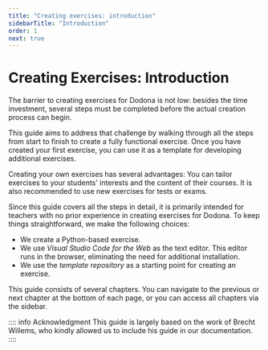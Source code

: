 ```yaml
---
title: "Creating exercises: introduction"
sidebarTitle: "Introduction"
order: 1
next: true
---
```


# Creating Exercises: Introduction

The barrier to creating exercises for Dodona is not low: besides the time investment, several steps must be completed before the actual creation process can begin.

This guide aims to address that challenge by walking through all the steps from start to finish to create a fully functional exercise.
Once you have created your first exercise, you can use it as a template for developing additional exercises.

Creating your own exercises has several advantages:
You can tailor exercises to your students' interests and the content of their courses.
It is also recommended to use new exercises for tests or exams.

Since this guide covers all the steps in detail, it is primarily intended for teachers with no prior experience in creating exercises for Dodona.
To keep things straightforward, we make the following choices:

- We create a Python-based exercise.
- We use _Visual Studio Code for the Web_ as the text editor. This editor runs in the browser, eliminating the need for additional installation.
- We use the _template repository_ as a starting point for creating an exercise.

This guide consists of several chapters.
You can navigate to the previous or next chapter at the bottom of each page, or you can access all chapters via the sidebar.

:::: info Acknowledgment
This guide is largely based on the work of Brecht Willems, who kindly allowed us to include his guide in our documentation.
::::
